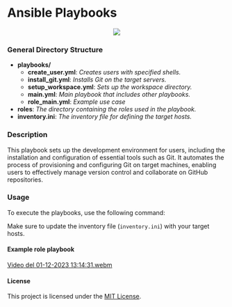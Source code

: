 # Ansible Playbooks

<p align="center">
<img src=https://tel4vn.edu.vn/uploads/2020/07/ANSIBLE-01-2048x1177.jpg>
</p>

### General Directory Structure

- **playbooks/**
  - **create_user.yml**: *Creates users with specified shells.*
  - **install_git.yml**: *Installs Git on the target servers.*
  - **setup_workspace.yml**: *Sets up the workspace directory.*
  - **main.yml**: *Main playbook that includes other playbooks.*
  - **role_main.yml**: *Example use case*
- **roles**: *The directory containing the roles used in the playbook.*
- **inventory.ini**: *The inventory file for defining the target hosts.*

### Description

This playbook sets up the development environment for users, including the installation and configuration of essential tools such as Git. It automates the process of provisioning and configuring Git on target machines, enabling users to effectively manage version control and collaborate on GitHub repositories.
    
### Usage

To execute the playbooks, use the following command:

Make sure to update the inventory file (`inventory.ini`) with your target hosts.

#### Example role playbook
[Video del 01-12-2023 13:14:31.webm](https://github.com/mafrarrix/ansible-hexlet/assets/84633068/c7ec8b9e-76af-46d8-9483-db8d274ee2b1)


#### License

This project is licensed under the [MIT License](LICENSE).
